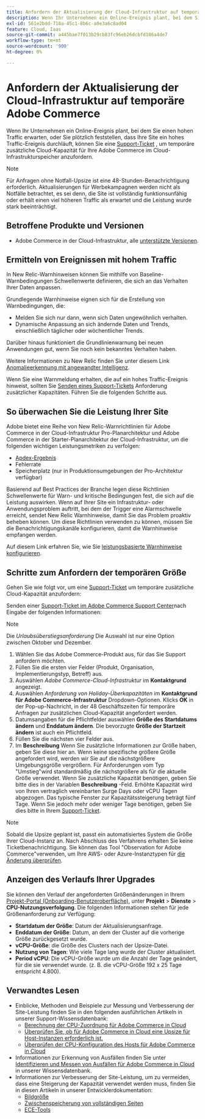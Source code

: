 ```yaml
---
title: Anfordern der Aktualisierung der Cloud-Infrastruktur auf temporäre Adobe Commerce
description: Wenn Ihr Unternehmen ein Online-Ereignis plant, bei dem Sie mit hohem Traffic rechnen, oder Sie plötzlich feststellen, dass Ihre Site ein Ereignis mit hohem Traffic durchläuft, können Sie ein [Support-Ticket](/help/help-center-guide/help-center/magento-help-center-user-guide.md#submit-ticket) einreichen, um temporäre zusätzliche Cloud-Kapazität für Ihre Adobe Commerce im Cloud-Infrastrukturspeicher anzufordern.
exl-id: 561e2bdd-718a-45c1-8b6c-a0e3a6c8ad04
feature: Cloud, Iaas
source-git-commit: a445bae7f013b29cb83fc96eb26dcbfd186a4de7
workflow-type: tm+mt
source-wordcount: '900'
ht-degree: 0%

---
```


# Anfordern der Aktualisierung der Cloud-Infrastruktur auf temporäre Adobe Commerce

Wenn Ihr Unternehmen ein Online-Ereignis plant, bei dem Sie einen hohen Traffic erwarten, oder Sie plötzlich feststellen, dass Ihre Site ein hohes Traffic-Ereignis durchläuft, können Sie eine [Support-Ticket](/help/help-center-guide/help-center/magento-help-center-user-guide.md#submit-ticket) , um temporäre zusätzliche Cloud-Kapazität für Ihre Adobe Commerce im Cloud-Infrastrukturspeicher anzufordern.

>[!NOTE]
>
>Für Anfragen ohne Notfall-Upsize ist eine 48-Stunden-Benachrichtigung erforderlich. Aktualisierungen für Werbekampagnen werden nicht als Notfälle betrachtet, es sei denn, die Site ist vollständig funktionsunfähig oder erhält einen viel höheren Traffic als erwartet und die Leistung wurde stark beeinträchtigt.

## Betroffene Produkte und Versionen

* Adobe Commerce in der Cloud-Infrastruktur, alle [unterstützte Versionen](https://www.adobe.com/content/dam/cc/en/legal/terms/enterprise/pdfs/Adobe-Commerce-Software-Lifecycle-Policy.pdf).

## Ermitteln von Ereignissen mit hohem Traffic

In New Relic-Warnhinweisen können Sie mithilfe von Baseline-Warnbedingungen Schwellenwerte definieren, die sich an das Verhalten Ihrer Daten anpassen.

Grundlegende Warnhinweise eignen sich für die Erstellung von Warnbedingungen, die:

* Melden Sie sich nur dann, wenn sich Daten ungewöhnlich verhalten.
* Dynamische Anpassung an sich ändernde Daten und Trends, einschließlich täglicher oder wöchentlicher Trends.

Darüber hinaus funktioniert die Grundlinienwarnung bei neuen Anwendungen gut, wenn Sie noch kein bekanntes Verhalten haben.

Weitere Informationen zu New Relic finden Sie unter diesem Link [Anomalieerkennung mit angewandter Intelligenz](https://docs.newrelic.com/docs/alerts-applied-intelligence/applied-intelligence/anomaly-detection/anomaly-detection-applied-intelligence/).

Wenn Sie eine Warnmeldung erhalten, die auf ein hohes Traffic-Ereignis hinweist, sollten Sie [Senden eines Support-Tickets](/docs/commerce-knowledge-base/kb/help-center-guide/magento-help-center-user-guide.html?lang=en#submit-ticket) Anforderung zusätzlicher Kapazitäten. Führen Sie die folgenden Schritte aus.

## So überwachen Sie die Leistung Ihrer Site

Adobe bietet eine Reihe von New Relic-Warnrichtlinien für Adobe Commerce in der Cloud-Infrastruktur Pro-Planarchitektur und Adobe Commerce in der Starter-Planarchitektur der Cloud-Infrastruktur, um die folgenden wichtigen Leistungsmetriken zu verfolgen:

* [Apdex-Ergebnis](https://docs.newrelic.com/docs/apm/new-relic-apm/apdex/apdex-measure-user-satisfaction)
* Fehlerrate
* Speicherplatz (nur in Produktionsumgebungen der Pro-Architektur verfügbar)

Basierend auf Best Practices der Branche legen diese Richtlinien Schwellenwerte für Warn- und kritische Bedingungen fest, die sich auf die Leistung auswirken. Wenn auf Ihrer Site ein Infrastruktur- oder Anwendungsproblem auftritt, bei dem der Trigger eine Alarmschwelle erreicht, sendet New Relic Warnhinweise, damit Sie das Problem proaktiv beheben können. Um diese Richtlinien verwenden zu können, müssen Sie die Benachrichtigungskanäle konfigurieren, damit die Warnhinweise empfangen werden.

Auf diesem Link erfahren Sie, wie Sie [leistungsbasierte Warnhinweise konfigurieren](/docs/commerce-cloud-service/user-guide/monitor/new-relic.html#monitor-performance-with-managed-alerts).

## Schritte zum Anfordern der temporären Größe

Gehen Sie wie folgt vor, um eine [Support-Ticket](/docs/commerce-knowledge-base/kb/help-center-guide/magento-help-center-user-guide.html?lang=en#submit-ticket) um temporäre zusätzliche Cloud-Kapazität anzufordern:

Senden einer [Support-Ticket im Adobe Commerce Support Center](/help/help-center-guide/help-center/magento-help-center-user-guide.md#submit-ticket)nach Eingabe der folgenden Informationen:

>[!NOTE]
>
>Die *Urlaubsüberstiegsanforderung* Die Auswahl ist nur eine Option zwischen Oktober und Dezember.

1. Wählen Sie das Adobe Commerce-Produkt aus, für das Sie Support anfordern möchten.
1. Füllen Sie die ersten vier Felder (Produkt, Organisation, Implementierungstyp, Betreff) aus.
1. Auswählen *Adobe Commerce-Cloud-Infrastruktur* im **Kontaktgrund** angezeigt.
1. Auswählen *Anforderung von Holiday-Überkapazitäten* im **Kontaktgrund für Adobe Commerce-Infrastruktur** Dropdown-Optionen. Klicks **OK** in der Pop-up-Nachricht, in der 48 Geschäftszeiten für temporäre Anfragen zur zusätzlichen Cloud-Kapazität angefordert werden.
1. Datumsangaben für die Pflichtfelder auswählen **Größe des Startdatums ändern** und **Enddatum ändern**. Die bevorzugte **Größe der Startzeit ändern** ist auch ein Pflichtfeld.
1. Füllen Sie die nächsten vier Felder aus.
1. Im **Beschreibung** Wenn Sie zusätzliche Informationen zur Größe haben, geben Sie diese hier an. Wenn keine spezifische größere Größe angefordert wird, werden wir Sie auf die nächstgrößere Umgebungsgröße vergrößern. Für Anforderungen vom Typ &quot;Umstieg&quot;wird standardmäßig die nächstgrößere als für die aktuelle Größe verwendet. Wenn Sie zusätzliche Kapazität benötigen, geben Sie bitte dies in der Variablen **Beschreibung** -Feld. Erhöhte Kapazität wird von Ihren vertraglich vereinbarten Surge Days oder vCPU Tagen abgezogen. Das typische Fenster zur Kapazitätssteigerung beträgt fünf Tage. Wenn Sie jedoch mehr oder weniger Tage benötigen, geben Sie dies bitte in Ihrem [Support-Ticket](/help/help-center-guide/help-center/magento-help-center-user-guide.md#submit-ticket).

>[!NOTE]
>
>Sobald die Upsize geplant ist, passt ein automatisiertes System die Größe Ihrer Cloud-Instanz an. Nach Abschluss des Verfahrens erhalten Sie keine Ticketbenachrichtigung. Sie können das Tool &quot;Observation for Adobe Commerce&quot;verwenden, um Ihre AWS- oder Azure-Instanztypen für [die Änderung überprüfen](/help/how-to/general/check-vcpu-using-observation-for-adobe-commerce.md).

## Anzeigen des Verlaufs Ihrer Upgrades

Sie können den Verlauf der angeforderten Größenänderungen in Ihrem [Projekt-Portal (Onboarding-Benutzeroberfläche)](/docs/commerce-cloud-service/start/onboarding.html#cloud-project-portal-(onboarding-ui)), unter **Projekt** > **Dienste** > **CPU-Nutzungsverfolgung**.
Die folgenden Informationen stehen für jede Größenanforderung zur Verfügung:

* **Startdatum der Größe**: Datum der Aktualisierungsanfrage.
* **Enddatum der Größe**: Datum, an dem der Cluster auf die vorherige Größe zurückgesetzt wurde.
* **vCPU-Größe**: die Größe des Clusters nach der Upsize-Datei.
* **Nutzung von Tagen**: Wie viele Tage lang wurde der Cluster aktualisiert.
* **Period vCPU**: Die vCPU-Größe wurde um die Anzahl der Tage geändert, für die sie verwendet wurde. (z. B. die vCPU-Größe 192 x 25 Tage entspricht 4.800).


## Verwandtes Lesen

* Einblicke, Methoden und Beispiele zur Messung und Verbesserung der Site-Leistung finden Sie in den folgenden ausführlichen Artikeln in unserer Support-Wissensdatenbank:
   * [Berechnung der CPU-Zuordnung für Adobe Commerce in Cloud](/docs/commerce-knowledge-base/kb/how-to/magento-commerce-cloud-cpu-allocation-calculation.html)
   * [Überprüfen Sie, ob für Adobe Commerce in Cloud eine Upsize für Host-Instanzen erforderlich ist.](/docs/commerce-knowledge-base/kb/how-to/magento-commerce-cloud-check-if-upsize-for-hosts-instances-is-needed.html)
   * [Überprüfen der CPU-Konfiguration des Hosts für Adobe Commerce in Cloud](/docs/commerce-knowledge-base/kb/how-to/magento-commerce-cloud-check-hosts-cpu-configuration.html)
* Informationen zur Erkennung von Ausfällen finden Sie unter [Identifizieren und Messen von Ausfällen für Adobe Commerce in Cloud](/docs/commerce-knowledge-base/kb/how-to/how-to-identify-outages.html) in unserer Wissensdatenbank.
* Informationen zur Verbesserung der Site-Leistung, um zu vermeiden, dass eine Steigerung der Kapazität verwendet werden muss, finden Sie in diesen Artikeln in unserer Entwicklerdokumentation:
   * [Bildgröße](/docs/commerce-admin/catalog/products/digital-assets/product-image-config.html#product-image-resizing)
   * [Zwischenspeicherung von vollständigen Seiten](/docs/commerce-admin/systems/tools/cache-management.html#full-page-caching)
   * [ECE-Tools](/docs/commerce-cloud-service/user-guide/dev-tools/ece-tools/package-overview.html)
